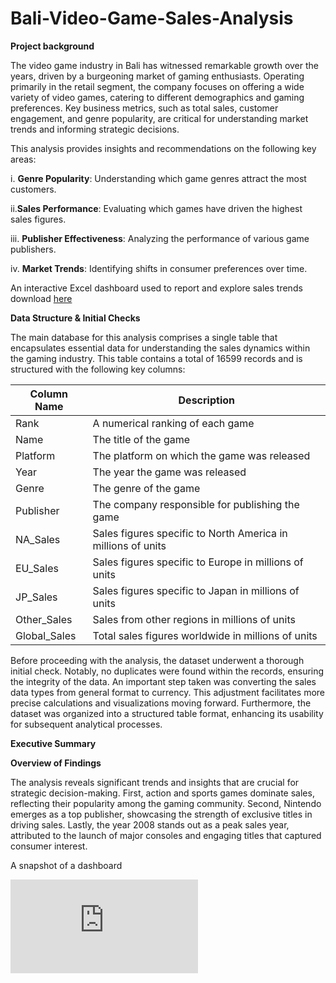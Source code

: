 # Bali-Video-Game-Sales-Analysis

**Project background**

The video game industry in Bali has witnessed remarkable growth over the years, driven by a burgeoning market of gaming enthusiasts. Operating primarily in the retail segment, the company focuses on offering a wide variety of video games, catering to different demographics and gaming preferences. Key business metrics, such as total sales, customer engagement, and genre popularity, are critical for understanding market trends and informing strategic decisions.

This analysis provides insights and recommendations on the following key areas:

  i. **Genre Popularity**: Understanding which game genres attract the most customers.
  
  ii.**Sales Performance**: Evaluating which games have driven the highest sales figures.
  
  iii. **Publisher Effectiveness**: Analyzing the performance of various game publishers.
  
  iv. **Market Trends**: Identifying shifts in consumer preferences over time.

  An interactive Excel dashboard used to report and explore sales trends download [here](https://github.com/user-attachments/files/17321231/dashboard.1.pdf)

  **Data Structure & Initial Checks**

  The main database for this analysis comprises a single table that encapsulates essential data for understanding the sales dynamics within the gaming industry. This table contains a total of 16599 records and is structured with the following key columns:

  |Column Name|  Description|
  |-----------|  -----------|
  |Rank|  A numerical ranking of each game|
  |Name|  The title of the game|
  |Platform|  The platform on which the game was released|
  |Year|  The year the game was released|
  |Genre|  The genre of the game|
  |Publisher|The company responsible for publishing the game|
  |NA_Sales|  Sales figures specific to North America in millions of units|
  |EU_Sales|  Sales figures specific to Europe in millions of units|
  |JP_Sales|  Sales figures specific to Japan in millions of units|
  |Other_Sales|   Sales from other regions in millions of units|
  |Global_Sales|  Total sales figures worldwide in millions of units|

Before proceeding with the analysis, the dataset underwent a thorough initial check. Notably, no duplicates were found within the records, ensuring the integrity of the data. An important step taken was converting the sales data types from general format to currency. This adjustment facilitates more precise calculations and visualizations moving forward. Furthermore, the dataset was organized into a structured table format, enhancing its usability for subsequent analytical processes.

**Executive Summary**

**Overview of Findings**

The analysis reveals significant trends and insights that are crucial for strategic decision-making. First, action and sports games dominate sales, reflecting their popularity among the gaming community. Second, Nintendo emerges as a top publisher, showcasing the strength of exclusive titles in driving sales. Lastly, the year 2008 stands out as a peak sales year, attributed to the launch of major consoles and engaging titles that captured consumer interest.

A snapshot of a dashboard

![dashboard (1).pdf](https://github.com/user-attachments/files/17321231/dashboard.1.pdf)


